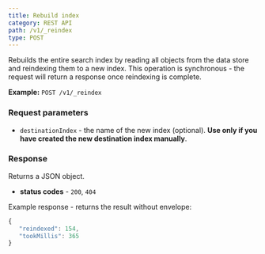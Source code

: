 ```yaml
---
title: Rebuild index
category: REST API
path: /v1/_reindex
type: POST
---
```


Rebuilds the entire search index by reading all objects from the data store and reindexing them to a new index.
This operation is synchronous - the request will return a response once reindexing is complete.

**Example:** `POST /v1/_reindex`

### Request parameters

- `destinationIndex` - the name of the new index (optional).
**Use only if you have created the new destination index manually**.

### Response

Returns a JSON object.

- **status codes** - `200`, `404`

Example response - returns the result without envelope:
```js
{
   "reindexed": 154,
   "tookMillis": 365
}
```